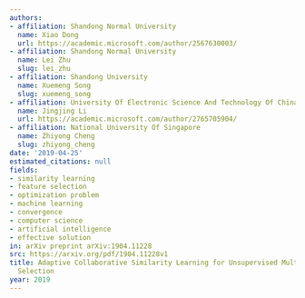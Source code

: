 ```yaml
---
authors:
- affiliation: Shandong Normal University
  name: Xiao Dong
  url: https://academic.microsoft.com/author/2567630003/
- affiliation: Shandong Normal University
  name: Lei Zhu
  slug: lei_zhu
- affiliation: Shandong University
  name: Xuemeng Song
  slug: xuemeng_song
- affiliation: University Of Electronic Science And Technology Of China
  name: Jingjing Li
  url: https://academic.microsoft.com/author/2765705904/
- affiliation: National University Of Singapore
  name: Zhiyong Cheng
  slug: zhiyong_cheng
date: '2019-04-25'
estimated_citations: null
fields:
- similarity learning
- feature selection
- optimization problem
- machine learning
- convergence
- computer science
- artificial intelligence
- effective solution
in: arXiv preprint arXiv:1904.11228
src: https://arxiv.org/pdf/1904.11228v1
title: Adaptive Collaborative Similarity Learning for Unsupervised Multi-view Feature
  Selection
year: 2019
---
```

